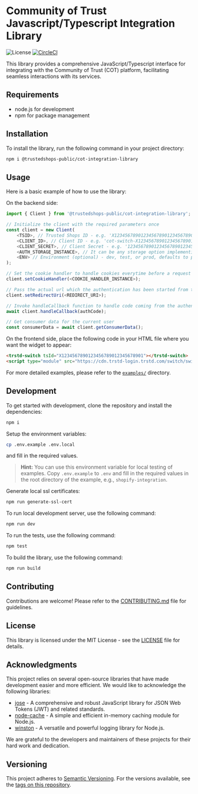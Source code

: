 # Community of Trust Javascript/Typescript Integration Library

![License](https://img.shields.io/github/license/trustedshops-public/cot-js-integration-library)
[![CircleCI](https://dl.circleci.com/status-badge/img/gh/trustedshops-public/cot-js-integration-library/tree/main.svg?style=shield)](https://dl.circleci.com/status-badge/redirect/gh/trustedshops-public/cot-js-integration-library/tree/main)

This library provides a comprehensive JavaScript/Typescript interface for integrating with the Community of Trust (COT) platform, facilitating seamless interactions with its services.

## Requirements

- node.js for development
- npm for package management

## Installation

To install the library, run the following command in your project directory:

```sh
npm i @trustedshops-public/cot-integration-library
```

## Usage

Here is a basic example of how to use the library:

On the backend side:

```TypeScript
import { Client } from '@trustedshops-public/cot-integration-library';

// Initialize the client with the required parameters once
const client = new Client(
    <TSID>, // Trusted Shops ID - e.g. 'X1234567890123456789012345678901'
    <CLIENT_ID>, // Client ID - e.g. 'cot-switch-X1234567890123456789012345678901'
    <CLIENT_SECRET>, // Client Secret - e.g. '1234567890123456789012345678901234567890123456789012345678901234'
    <AUTH_STORAGE_INSTANCE>, // It can be any storage option implementing AuthStorageInterface - e.g. new DatabaseAuthStorage()
    <ENV> // Environment (optional) - dev, test, or prod, defaults to prod
);

// Set the cookie handler to handle cookies everytime before a request is made and handled
client.setCookieHandler(<COOKIE_HANDLER_INSTANCE>);

// Pass the actual url which the authentication has been started from to let authentication server verify the redirect uri e.g. 'https://www.example.com/shop'
client.setRedirectUri(<REDIRECT_URI>);

// Invoke handleCallback function to handle code coming from the authentication server
await client.handleCallback(authCode);

// Get consumer data for the current user
const consumerData = await client.getConsumerData();
```

On the frontend side, place the following code in your HTML file where you want the widget to appear:

```html
<trstd-switch tsId="X1234567890123456789012345678901"></trstd-switch>
<script type="module" src="https://cdn.trstd-login.trstd.com/switch/switch.js"></script>
```

For more detailed examples, please refer to the [`examples/`](./examples/) directory.

## Development

To get started with development, clone the repository and install the dependencies:

```sh
npm i
```

Setup the environment variables:

```sh
cp .env.example .env.local
```

and fill in the required values.

> **Hint:** You can use this environment variable for local testing of examples. Copy `.env.example` to `.env` and fill in the required values in the root directory of the example, e.g., `shopify-integration`.

Generate local ssl certificates:

```sh
npm run generate-ssl-cert
```

To run local development server, use the following command:

```sh
npm run dev
```

To run the tests, use the following command:

```sh
npm test
```

To build the library, use the following command:

```sh
npm run build
```

## Contributing

Contributions are welcome! Please refer to the [CONTRIBUTING.md](CONTRIBUTING.md) file for guidelines.

## License

This library is licensed under the MIT License - see the [LICENSE](LICENSE) file for details.

## Acknowledgments

This project relies on several open-source libraries that have made development easier and more efficient. We would like to acknowledge the following libraries:

- [jose](https://github.com/panva/jose) - A comprehensive and robust JavaScript library for JSON Web Tokens (JWT) and related standards.
- [node-cache](https://github.com/node-cache/node-cache) - A simple and efficient in-memory caching module for Node.js.
- [winston](https://github.com/winstonjs/winston) - A versatile and powerful logging library for Node.js.

We are grateful to the developers and maintainers of these projects for their hard work and dedication.

## Versioning

This project adheres to [Semantic Versioning](https://semver.org/). For the versions available, see the [tags on this repository](
    https://github.com/trustedshops-public/cot-js-integration-library/tags
).
